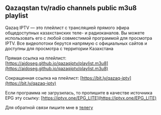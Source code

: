 ## Qazaqstan tv/radio channels public m3u8 playlist

Qazaq IPTV — это плейлист с трансляцией прямого эфира общедоступных казахстанских теле- и радиоканалов. Вы можете использовать его с любой совместимой программой для просмотра IPTV. Все видеопотоки берутся напрямую с официальных сайтов и доступны для просмотра с территории Казахстана

Прямая ссылка на плейлист:
[https://aidoseg.github.io/qazaqiptv/playlist.m3u8](https://aidoseg.github.io/qazaqiptv/playlist.m3u8)

Сокращенная ссылка на плейлист:
[https://bit.ly/qazaq-iptv](https://bit.ly/qazaq-iptv)

Если программа не загрузилась, то пропишите в качестве источника EPG эту ссылку: 
[https://iptvx.one/EPG_LITE](https://iptvx.one/EPG_LITE)

Для обратной связи пишите мне в [телегу](https://t.me/aidoseg)
